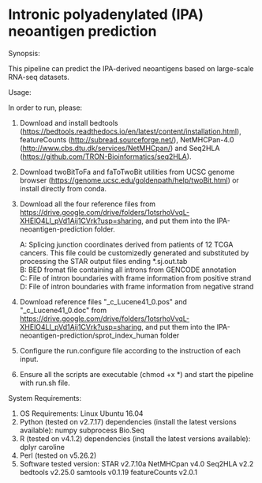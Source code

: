 # Intronic polyadenylated (IPA) neoantigen prediction

Synopsis:

This pipeline can predict the IPA-derived neoantigens based on large-scale RNA-seq datasets.


Usage:

In order to run, please:
1) Download and install bedtools (https://bedtools.readthedocs.io/en/latest/content/installation.html), featureCounts (http://subread.sourceforge.net/), NetMHCPan-4.0 (http://www.cbs.dtu.dk/services/NetMHCpan/) and Seq2HLA (https://github.com/TRON-Bioinformatics/seq2HLA).
2) Download twoBitToFa and faToTwoBit utilities from UCSC genome browser (https://genome.ucsc.edu/goldenpath/help/twoBit.html) or install directly from conda.
3) Download all the four reference files from https://drive.google.com/drive/folders/1otsrhoVvqL-XHElO4LI_pVd1Aij1CVrk?usp=sharing, and put them into the IPA-neoantigen-prediction folder.

    A: Splicing junction coordinates derived from patients of 12 TCGA cancers. This file could be customizedly generated and substituted by processing the STAR output files ending *.sj.out.tab    
    B: BED fromat file containing all introns from GENCODE annotation    
    C: File of intron boundaries with frame information from positive strand    
    D: File of intron boundaries with frame information from negative strand
4) Download reference files "_c_Lucene41_0.pos" and "_c_Lucene41_0.doc" from https://drive.google.com/drive/folders/1otsrhoVvqL-XHElO4LI_pVd1Aij1CVrk?usp=sharing, and put them into the IPA-neoantigen-prediction/sprot_index_human folder
5) Configure the run.configure file according to the instruction of each input.
6) Ensure all the scripts are executable (chmod +x *) and start the pipeline with run.sh file.

System Requirements:

1) OS Requirements:
    Linux Ubuntu 16.04
2) Python (tested on v2.7.17) dependencies (install the latest versions available):
    numpy
    subprocess
    Bio.Seq
3) R (tested on v4.1.2) dependencies (install the latest versions available): 
    dplyr
    caroline
4) Perl (tested on v5.26.2)
5) Software tested version:
    STAR v2.7.10a
    NetMHCpan v4.0
    Seq2HLA v2.2
    bedtools v2.25.0
    samtools v0.1.19
    featureCounts v2.0.1
